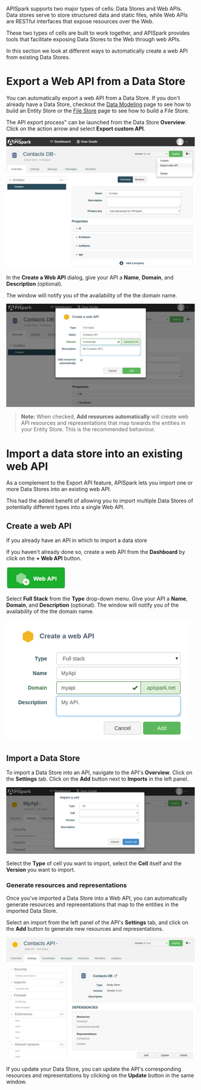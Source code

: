 
APISpark supports two major types of cells: Data Stores and Web APIs. Data stores serve to store structured data and static files, while Web APIs are RESTful interfaces that expose resources over the Web.

These two types of cells are built to work together, and APISpark provides tools that facilitate exposing Data Stores to the Web through web APIs.

In this section we look at different ways to automatically create a web API from existing Data Stores.

# Export a Web API from a Data Store

You can automatically export a web API from a Data Store. If you don't already have a Data Store, checkout the [Data Modeling](apispark/guide/store/entity-stores/model-data "Data Modeling") page to see how to build an Entity Store or the [File Store](apispark/guide/store/file-stores "File Store") page to see how to build a File Store.

The API export  process" can be launched from the Data Store **Overview**. Click on the action arrow and select **Export custom API**.

  ![export custom API](images/exportfromstore.png "export custom API")

In the **Create a Web API** dialog, give your API a **Name**, **Domain**, and **Description** (optional).

The window will notify you of the availability of the the domain name.

  ![Create a web API](images/exportapi.png "Create a web API")

  > **Note:** When checked, **Add resources automatically** will create web API resources and representations that map towards the entities in your Entity Store. This is the recommended behaviour.

# Import a data store into an existing web API

As a complement to the Export API feature, APISpark lets you import one or more Data Stores into an existing web API.

This had the added benefit of allowing you to import multiple Data Stores of potentially different types into a single Web API.  

## Create a web API

If you already have an API in which to import a data store

If you haven't already done so, create a web API from the **Dashboard** by click on the **+ Web API** button.

  ![+web API](images/05.jpg "+web API")

Select **Full Stack** from the **Type** drop-down menu. Give your API a **Name**, **Domain**, and **Description** (optional).
The window will notify you of the availability of the the domain name.

  ![Create a web API](images/createapi.png "Create a web API")


## Import a Data Store

To import a Data Store into an API, navigate to the API's **Overview**. Click on the **Settings** tab. Click on the **Add** button next to **Imports** in the left panel.

  ![+Import](images/import.png "+Import")

Select the **Type** of cell you want to import, select the **Cell** itself and the **Version** you want to import.

### Generate resources and representations

Once you've imported a Data Store into a Web API, you can automatically generate resources and representations that map to the entities in the imported Data Store.

Select an import from the left panel of the API's **Settings** tab, and click on the **Add** button to generate new resources and representations.

![Generate Resources](images/generateResources.png "Generate Resources")

If you update your Data Store, you can update the API's corresponding resources and representations by clicking on the **Update** button in the same window.
